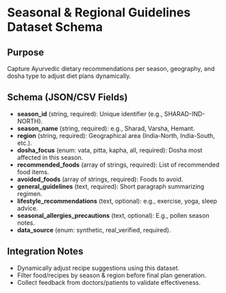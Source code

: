 # Seasonal & Regional Guidelines Dataset Schema

## Purpose

Capture Ayurvedic dietary recommendations per season, geography, and dosha type to adjust diet plans dynamically.

## Schema (JSON/CSV Fields)

*   **season_id** (string, required): Unique identifier (e.g., SHARAD-IND-NORTH).
*   **season_name** (string, required): e.g., Sharad, Varsha, Hemant.
*   **region** (string, required): Geographical area (India-North, India-South, etc.).
*   **dosha_focus** (enum: vata, pitta, kapha, all, required): Dosha most affected in this season.
*   **recommended_foods** (array of strings, required): List of recommended food items.
*   **avoided_foods** (array of strings, required): Foods to avoid.
*   **general_guidelines** (text, required): Short paragraph summarizing regimen.
*   **lifestyle_recommendations** (text, optional): e.g., exercise, yoga, sleep advice.
*   **seasonal_allergies_precautions** (text, optional): E.g., pollen season notes.
*   **data_source** (enum: synthetic, real_verified, required).

## Integration Notes

*   Dynamically adjust recipe suggestions using this dataset.
*   Filter food/recipes by season & region before final plan generation.
*   Collect feedback from doctors/patients to validate effectiveness.
